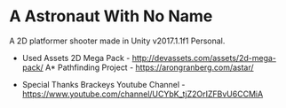 # A Astronaut With No Name

A 2D platformer shooter made in Unity v2017.1.1f1 Personal.

- Used Assets
  2D Mega Pack - http://devassets.com/assets/2d-mega-pack/
  A* Pathfinding Project - https://arongranberg.com/astar/

- Special Thanks
  Brackeys Youtube Channel - https://www.youtube.com/channel/UCYbK_tjZ2OrIZFBvU6CCMiA
